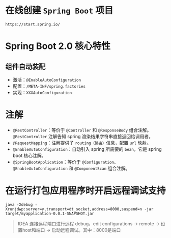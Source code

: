 
# 在线创建 `Spring Boot` 项目

```
https://start.spring.io/
```


# Spring Boot 2.0 核心特性



## 组件自动装配

- 激活：`@EnableAutoConfiguration`
- 配置：`/META-INF/spring.factories`
- 实现：`XXXAutoConfiguration`




# 注解


- `@RestController`：等价于 `@Controller` 和 `@ResponseBody` 组合注解。`@RestController` 注解告知 spring 渲染结果字符串直接返回给调用者。
- `@RequestMapping`：注解提供了 `routing（路由）`信息，配置 `url` 映射。
- `@EnableAutoConfiguration`：自动引入 spring 所需要的 `bean`，它是 spring boot 核心注解。
- `@SpringBootApplication`：等价于 `@Configuration`、`@EnableAutoConfiguration` 和 `@ComponentScan` 组合注解。



# 在运行打包应用程序时开启远程调试支持

```
java -Xdebug -Xrunjdwp:server=y,transport=dt_socket,address=8000,suspend=n -jar target/myapplication-0.0.1-SNAPSHOT.jar
```
> IDEA 连接远程端口进行远程 debug，edit configurations -> remote -> 设置host和端口 -> 启动远程调试。其中：8000是端口

